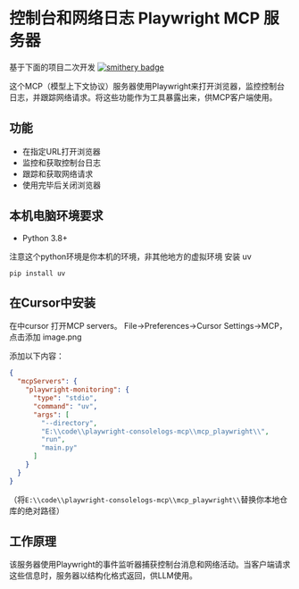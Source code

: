 # 控制台和网络日志 Playwright MCP 服务器

基于下面的项目二次开发
[![smithery badge](https://smithery.ai/badge/@Lumeva-AI/playwright-consolelogs-mcp)](https://smithery.ai/server/@Lumeva-AI/playwright-consolelogs-mcp)

这个MCP（模型上下文协议）服务器使用Playwright来打开浏览器，监控控制台日志，并跟踪网络请求。将这些功能作为工具暴露出来，供MCP客户端使用。

## 功能

- 在指定URL打开浏览器
- 监控和获取控制台日志
- 跟踪和获取网络请求
- 使用完毕后关闭浏览器



## 本机电脑环境要求
- Python 3.8+

注意这个python环境是你本机的环境，非其他地方的虚拟环境
安装 uv
```shell
pip install uv
```


## 在Cursor中安装

在中cursor 打开MCP servers。 File->Preferences->Cursor Settings->MCP， 点击添加
image.png


添加以下内容：

```json
{
  "mcpServers": {
    "playwright-monitoring": {
      "type": "stdio",
      "command": "uv",
      "args": [
        "--directory",
        "E:\\code\\playwright-consolelogs-mcp\\mcp_playwright\\",
        "run",
        "main.py"
      ]
    }
  }
}
```

（将`E:\\code\\playwright-consolelogs-mcp\\mcp_playwright\\`替换你本地仓库的绝对路径）


## 工作原理

该服务器使用Playwright的事件监听器捕获控制台消息和网络活动。当客户端请求这些信息时，服务器以结构化格式返回，供LLM使用。
